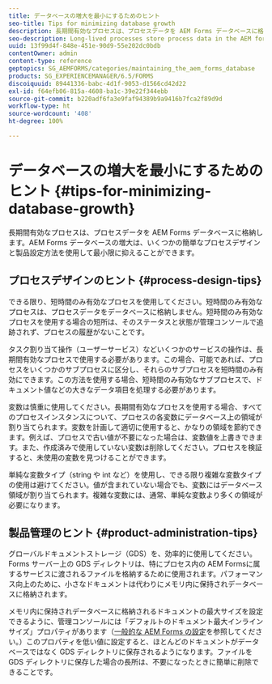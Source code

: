 ```yaml
---
title: データベースの増大を最小にするためのヒント
seo-title: Tips for minimizing database growth
description: 長期間有効なプロセスは、プロセスデータを AEM Forms データベースに格納します。AEM Forms データベースの増大は、いくつかの簡単なプロセスデザインと製品設定方法を使用して最小限に抑えることができます。
seo-description: Long-lived processes store process data in the AEM forms database. The growth of the AEM forms database can be minimized using a few easy process design and product configuration strategies.
uuid: 13f99d4f-848e-451e-90d9-55e202dc0bdb
contentOwner: admin
content-type: reference
geptopics: SG_AEMFORMS/categories/maintaining_the_aem_forms_database
products: SG_EXPERIENCEMANAGER/6.5/FORMS
discoiquuid: 89441336-babc-4d1f-9053-d1566cd42d22
exl-id: f64efb06-815a-4608-ba1c-39e22f344ebb
source-git-commit: b220adf6fa3e9faf94389b9a9416b7fca2f89d9d
workflow-type: ht
source-wordcount: '408'
ht-degree: 100%

---
```


# データベースの増大を最小にするためのヒント {#tips-for-minimizing-database-growth}

長期間有効なプロセスは、プロセスデータを AEM Forms データベースに格納します。AEM Forms データベースの増大は、いくつかの簡単なプロセスデザインと製品設定方法を使用して最小限に抑えることができます。

## プロセスデザインのヒント {#process-design-tips}

できる限り、短時間のみ有効なプロセスを使用してください。短時間のみ有効なプロセスは、プロセスデータをデータベースに格納しません。短時間のみ有効なプロセスを使用する場合の短所は、そのステータスと状態が管理コンソールで追跡されず、プロセスの履歴がないことです。

タスク割り当て操作（ユーザーサービス）などいくつかのサービスの操作は、長期間有効なプロセスで使用する必要があります。この場合、可能であれば、プロセスをいくつかのサブプロセスに区分し、それらのサブプロセスを短時間のみ有効にできます。この方法を使用する場合、短時間のみ有効なサブプロセスで、ドキュメント値などの大きなデータ項目を処理する必要があります。

変数は慎重に使用してください。長期間有効なプロセスを使用する場合、すべてのプロセスインスタンスについて、プロセスの各変数にデータベース上の領域が割り当てられます。変数を計画して適切に使用すると、かなりの領域を節約できます。例えば、プロセスで古い値が不要になった場合は、変数値を上書きできます。また、作成済みで使用していない変数は削除してください。プロセスを検証すると、未使用の変数を見つけることができます。

単純な変数タイプ（string や int など）を使用し、できる限り複雑な変数タイプの使用は避けてください。値が含まれていない場合でも、変数にはデータベース領域が割り当てられます。複雑な変数には、通常、単純な変数より多くの領域が必要になります。

## 製品管理のヒント {#product-administration-tips}

グローバルドキュメントストレージ（GDS）を、効率的に使用してください。Forms サーバー上の GDS ディレクトリは、特にプロセス内の AEM Formsに属するサービスに渡されるファイルを格納するために使用されます。パフォーマンス向上のために、小さなドキュメントは代わりにメモリ内に保持されデータベースに格納されます。

メモリ内に保持されデータベースに格納されるドキュメントの最大サイズを設定できるように、管理コンソールには「デフォルトのドキュメント最大インラインサイズ」プロパティがあります（[一般的な AEM Forms の設定](/help/forms/using/admin-help/configure-general-aem-forms-settings.md#configure-general-aem-forms-settings)を参照してください。）このプロパティを低い値に設定すると、ほとんどのドキュメントがデータベースではなく GDS ディレクトリに保存されるようになります。ファイルを GDS ディレクトリに保存した場合の長所は、不要になったときに簡単に削除できることです。
